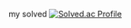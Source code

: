 my solved
[![Solved.ac Profile](http://mazassumnida.wtf/api/v2/generate_badge?boj=gksqnfl1241)](https://solved.ac/gksqnfl1241/)
